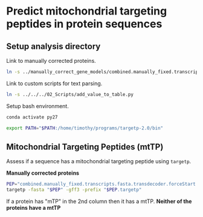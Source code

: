 # Predict mitochondrial targeting peptides in protein sequences

## Setup analysis directory

Link to manually corrected proteins.

```bash
ln -s ../manually_correct_gene_models/combined.manually_fixed.transcripts.fasta.transdecoder.forceStart.pep
```

Link to custom scripts for text parsing.

```bash
ln -s ../../../02_Scripts/add_value_to_table.py 
```

Setup bash environment.

```bash
conda activate py27

export PATH="$PATH:/home/timothy/programs/targetp-2.0/bin"
```

## Mitochondrial Targeting Peptides (mtTP)

Assess if a sequence has a mitochondrial targeting peptide using `targetp`.

**Manually corrected proteins**

```bash
PEP="combined.manually_fixed.transcripts.fasta.transdecoder.forceStart.pep"
targetp -fasta "$PEP" -gff3 -prefix "$PEP.targetp"
```

If a protein has "mTP" in the 2nd column then it has a mtTP. **Neither of the proteins have a mtTP**

